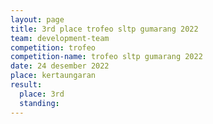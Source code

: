 ```yaml
---
layout: page
title: 3rd place trofeo sltp gumarang 2022
team: development-team
competition: trofeo
competition-name: trofeo sltp gumarang 2022
date: 24 desember 2022
place: kertaungaran
result:
  place: 3rd
  standing:
---
```

